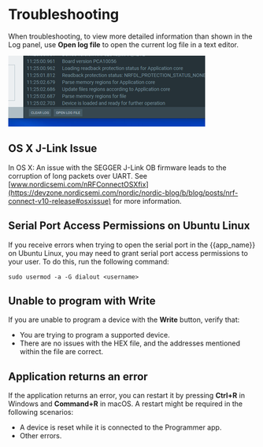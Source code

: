 # Troubleshooting

When troubleshooting, to view more detailed information than shown in the Log panel, use **Open log file** to open the current log file in a text editor.

![Where to open the detailed log file](./screenshots/programmer_app_open_log_file.png "Log window with highlighted Open log file button")

## OS X J-Link Issue

In OS X: An issue with the SEGGER J-Link OB firmware leads to the corruption of long packets over UART. See [www.nordicsemi.com/nRFConnectOSXfix](https://devzone.nordicsemi.com/nordic/nordic-blog/b/blog/posts/nrf-connect-v10-release#osxissue) for more information.

## Serial Port Access Permissions on Ubuntu Linux

If you receive errors when trying to open the serial port in the {{app_name}} on Ubuntu Linux, you may need to grant serial port access permissions to your user. To do this, run the following command:

```
sudo usermod -a -G dialout <username>
```

## Unable to program with Write

If you are unable to program a device with the **Write** button, verify that:

- You are trying to program a supported device.
- There are no issues with the HEX file, and the addresses mentioned within the file are correct.

## Application returns an error

If the application returns an error, you can restart it by pressing **Ctrl+R** in Windows and **Command+R** in macOS. A restart might be required in the following scenarios:

- A device is reset while it is connected to the Programmer app.
- Other errors.
